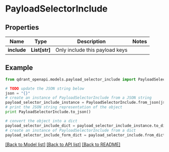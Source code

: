 # PayloadSelectorInclude


## Properties
Name | Type | Description | Notes
------------ | ------------- | ------------- | -------------
**include** | **List[str]** | Only include this payload keys | 

## Example

```python
from qdrant_openapi.models.payload_selector_include import PayloadSelectorInclude

# TODO update the JSON string below
json = "{}"
# create an instance of PayloadSelectorInclude from a JSON string
payload_selector_include_instance = PayloadSelectorInclude.from_json(json)
# print the JSON string representation of the object
print PayloadSelectorInclude.to_json()

# convert the object into a dict
payload_selector_include_dict = payload_selector_include_instance.to_dict()
# create an instance of PayloadSelectorInclude from a dict
payload_selector_include_form_dict = payload_selector_include.from_dict(payload_selector_include_dict)
```
[[Back to Model list]](../README.md#documentation-for-models) [[Back to API list]](../README.md#documentation-for-api-endpoints) [[Back to README]](../README.md)


